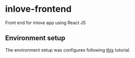 # inlove-frontend
Front end for inlove app using React JS


## Environment setup
The environment setup was configures following [this](https://www.tutorialspoint.com/reactjs/reactjs_environment_setup.htm) tutorial.